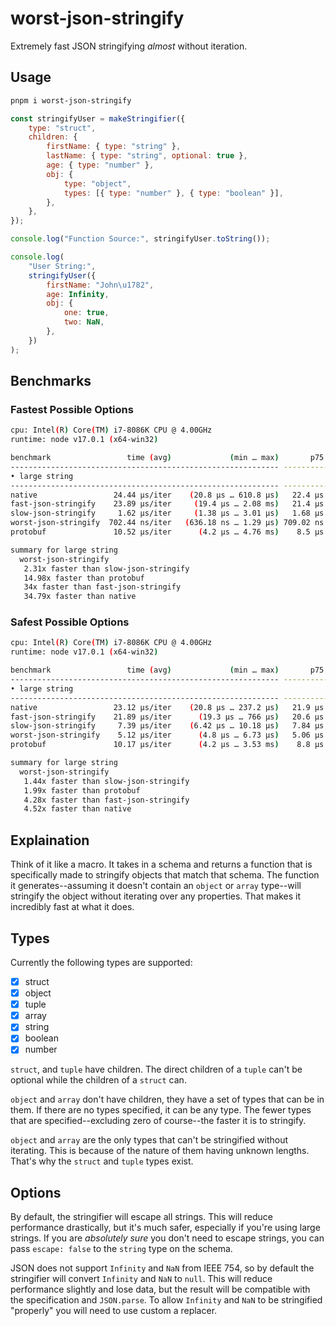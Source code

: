 # worst-json-stringify

Extremely fast JSON stringifying *almost* without iteration.

## Usage

```bash
pnpm i worst-json-stringify
```

```js
const stringifyUser = makeStringifier({
	type: "struct",
	children: {
		firstName: { type: "string" },
		lastName: { type: "string", optional: true },
		age: { type: "number" },
		obj: {
			type: "object",
			types: [{ type: "number" }, { type: "boolean" }],
		},
	},
});

console.log("Function Source:", stringifyUser.toString());

console.log(
	"User String:",
	stringifyUser({
		firstName: "John\u1782",
		age: Infinity,
		obj: {
			one: true,
			two: NaN,
		},
	})
);
```

## Benchmarks

### Fastest Possible Options

```bash
cpu: Intel(R) Core(TM) i7-8086K CPU @ 4.00GHz
runtime: node v17.0.1 (x64-win32)

benchmark                 time (avg)             (min … max)       p75       p99      p995
------------------------------------------------------------ -----------------------------
• large string
------------------------------------------------------------ -----------------------------
native                 24.44 µs/iter    (20.8 µs … 610.8 µs)   22.4 µs   59.3 µs  102.2 µs
fast-json-stringify    23.89 µs/iter     (19.4 µs … 2.08 ms)   21.4 µs   61.5 µs    120 µs
slow-json-stringify     1.62 µs/iter     (1.38 µs … 3.01 µs)   1.68 µs   3.01 µs   3.01 µs
worst-json-stringify  702.44 ns/iter   (636.18 ns … 1.29 µs) 709.02 ns   1.29 µs   1.29 µs
protobuf               10.52 µs/iter      (4.2 µs … 4.76 ms)    8.5 µs   58.6 µs   81.5 µs

summary for large string
  worst-json-stringify
   2.31x faster than slow-json-stringify
   14.98x faster than protobuf
   34x faster than fast-json-stringify
   34.79x faster than native
```

### Safest Possible Options

```bash
cpu: Intel(R) Core(TM) i7-8086K CPU @ 4.00GHz
runtime: node v17.0.1 (x64-win32)

benchmark                 time (avg)             (min … max)       p75       p99      p995
------------------------------------------------------------ -----------------------------
• large string
------------------------------------------------------------ -----------------------------
native                 23.12 µs/iter    (20.8 µs … 237.2 µs)   21.9 µs   41.6 µs   74.7 µs
fast-json-stringify    21.89 µs/iter      (19.3 µs … 766 µs)   20.6 µs   40.3 µs     81 µs
slow-json-stringify     7.39 µs/iter    (6.42 µs … 10.18 µs)   7.84 µs  10.18 µs  10.18 µs
worst-json-stringify    5.12 µs/iter      (4.8 µs … 6.73 µs)   5.06 µs   6.73 µs   6.73 µs
protobuf               10.17 µs/iter      (4.2 µs … 3.53 ms)    8.8 µs   54.2 µs   76.1 µs

summary for large string
  worst-json-stringify
   1.44x faster than slow-json-stringify
   1.99x faster than protobuf
   4.28x faster than fast-json-stringify
   4.52x faster than native
```

## Explaination

Think of it like a macro. It takes in a schema and returns a function that is specifically made to stringify objects that match that schema. The function it generates--assuming it doesn't contain an `object` or `array` type--will stringify the object without iterating over any properties. That makes it incredibly fast at what it does.

## Types

Currently the following types are supported:

- [x] struct
- [x] object
- [x] tuple
- [x] array
- [x] string
- [x] boolean
- [x] number

`struct`, and `tuple` have children. The direct children of a `tuple` can't be optional while the children of a `struct` can.

`object` and `array` don't have children, they have a set of types that can be in them. If there are no types specified, it can be any type. The fewer types that are specified--excluding zero of course--the faster it is to stringify.

`object` and `array` are the only types that can't be stringified without iterating. This is because of the nature of them having unknown lengths. That's why the `struct` and `tuple` types exist.

## Options

By default, the stringifier will escape all strings. This will reduce performance drastically, but it's much safer, especially if you're using large strings. If you are *absolutely sure* you don't need to escape strings, you can pass `escape: false` to the `string` type on the schema.

JSON does not support `Infinity` and `NaN` from IEEE 754, so by default the stringifier will convert `Infinity` and `NaN` to `null`. This will reduce performance slightly and lose data, but the result will be compatible with the specification and `JSON.parse`. To allow `Infinity` and `NaN` to be stringified "properly" you will need to use custom a replacer.
